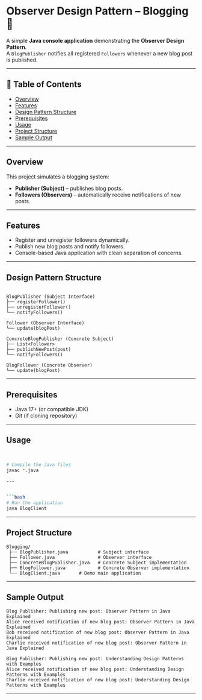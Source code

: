 
# Observer Design Pattern – Blogging 📝

A simple **Java console application** demonstrating the **Observer Design Pattern**.  
A `BlogPublisher` notifies all registered `Followers` whenever a new blog post is published.

---

## 📜 Table of Contents
- [Overview](#overview)
- [Features](#features)
- [Design Pattern Structure](#design-pattern-structure)
- [Prerequisites](#prerequisites)
- [Usage](#usage)
- [Project Structure](#project-structure)
- [Sample Output](#sample-output)


---

## Overview
This project simulates a blogging system:
- **Publisher (Subject)** – publishes blog posts.
- **Followers (Observers)** – automatically receive notifications of new posts.

---

## Features
- Register and unregister followers dynamically.
- Publish new blog posts and notify followers.
- Console-based Java application with clean separation of concerns.

---

## Design Pattern Structure  

```

BlogPublisher (Subject Interface)
├── registerFollower()
├── unregisterFollower()
└── notifyFollowers()

Follower (Observer Interface)
└── update(blogPost)

ConcreteBlogPublisher (Concrete Subject)
├── List<Follower>
├── publishNewPost(post)
└── notifyFollowers()

BlogFollower (Concrete Observer)
└── update(blogPost)

````

---

## Prerequisites
- Java 17+ (or compatible JDK)
- Git (if cloning repository)

---

## Usage
```bash


# Compile the Java files
javac *.java

---


```bash
# Run the application
java BlogClient
```

---

## Project Structure

```
Blogging/
 ├── BlogPublisher.java           # Subject interface
 ├── Follower.java                # Observer interface
 ├── ConcreteBlogPublisher.java   # Concrete Subject implementation
 ├── BlogFollower.java            # Concrete Observer implementation
 └── BlogClient.java       # Demo main application
```

---

## Sample Output

```
Blog Publisher: Publishing new post: Observer Pattern in Java Explained
Alice received notification of new blog post: Observer Pattern in Java Explained
Bob received notification of new blog post: Observer Pattern in Java Explained
Charlie received notification of new blog post: Observer Pattern in Java Explained

Blog Publisher: Publishing new post: Understanding Design Patterns with Examples
Alice received notification of new blog post: Understanding Design Patterns with Examples
Charlie received notification of new blog post: Understanding Design Patterns with Examples
```

---
